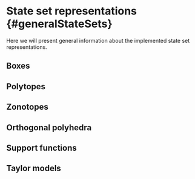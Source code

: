 # State set representations {#generalStateSets}

Here we will present general information about the implemented state set representations.

## Boxes ##

## Polytopes ##

## Zonotopes ##

## Orthogonal polyhedra ##

## Support functions ##

## Taylor models ##
